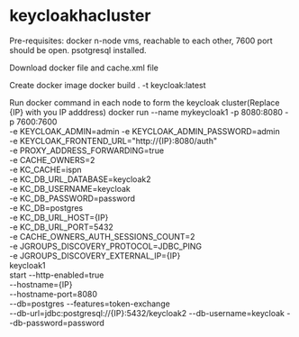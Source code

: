 # keycloakhacluster

Pre-requisites:
docker 
n-node vms, reachable to each other, 7600 port should be open.
psotgresql installed.

Download docker file and cache.xml file

Create docker image
docker build . -t keycloak:latest

Run docker command in each node to form the keycloak cluster(Replace {IP} with you IP adddress)
docker run --name mykeycloak1 -p 8080:8080 -p 7600:7600 \
        -e KEYCLOAK_ADMIN=admin -e KEYCLOAK_ADMIN_PASSWORD=admin \
        -e KEYCLOAK_FRONTEND_URL="http://{IP}:8080/auth" \
        -e PROXY_ADDRESS_FORWARDING=true \
        -e CACHE_OWNERS=2 \
        -e KC_CACHE=ispn \
         -e KC_DB_URL_DATABASE=keycloak2 \
        -e KC_DB_USERNAME=keycloak \
        -e KC_DB_PASSWORD=password \
        -e KC_DB=postgres \
        -e KC_DB_URL_HOST={IP} \
        -e KC_DB_URL_PORT=5432 \
        -e CACHE_OWNERS_AUTH_SESSIONS_COUNT=2 \
        -e JGROUPS_DISCOVERY_PROTOCOL=JDBC_PING \
        -e JGROUPS_DISCOVERY_EXTERNAL_IP={IP} \
        keycloak1 \
        start --http-enabled=true \
        --hostname={IP} \
        --hostname-port=8080 \
        --db=postgres --features=token-exchange \
        --db-url=jdbc:postgresql://{IP}:5432/keycloak2 --db-username=keycloak --db-password=password
       
       


